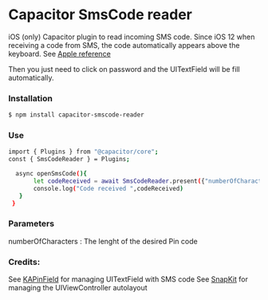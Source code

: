 # Capacitor SmsCode reader

iOS (only) Capacitor plugin to read incoming SMS code. Since iOS 12 when receiving a code from SMS, the code automatically appears above the keyboard.
See [Apple reference](https://support.apple.com/guide/iphone/automatically-fill-in-sms-passcodes-on-iphone-iphc89a3a3af/ios)

Then you just need to click on password and the UITextField will be fill automatically.

### Installation

```sh
$ npm install capacitor-smscode-reader
```

### Use

```sh
import { Plugins } from "@capacitor/core";
const { SmsCodeReader } = Plugins;

  async openSmsCode(){
       let codeReceived = await SmsCodeReader.present({"numberOfCharacters":4})
       console.log("Code received ",codeReceived)
   }
 }
```

### Parameters

numberOfCharacters : The lenght of the desired Pin code

### Credits:

See [KAPinField](https://github.com/kirualex/KAPinField) for managing UITextField with SMS code
See [SnapKit](https://github.com/SnapKit/SnapKit) for managing the UIViewController autolayout
